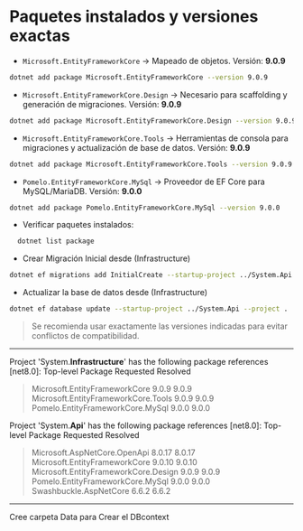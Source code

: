 # Paquetes instalados y versiones exactas

- `Microsoft.EntityFrameworkCore` → Mapeado de objetos.
  Versión: **9.0.9**

```bash
dotnet add package Microsoft.EntityFrameworkCore --version 9.0.9
```

- `Microsoft.EntityFrameworkCore.Design` → Necesario para scaffolding y generación de migraciones.
  Versión: **9.0.9**

```bash
dotnet add package Microsoft.EntityFrameworkCore.Design --version 9.0.9
```

- `Microsoft.EntityFrameworkCore.Tools` → Herramientas de consola para migraciones y actualización de base de datos.
  Versión: **9.0.9**

```bash
dotnet add package Microsoft.EntityFrameworkCore.Tools --version 9.0.9
```

- `Pomelo.EntityFrameworkCore.MySql` → Proveedor de EF Core para MySQL/MariaDB.
  Versión: **9.0.0**

```bash
dotnet add package Pomelo.EntityFrameworkCore.MySql --version 9.0.0
```

- Verificar paquetes instalados:

```bash
  dotnet list package
```

- Crear Migración Inicial desde (Infrastructure)

```bash
dotnet ef migrations add InitialCreate --startup-project ../System.Api --project .
```

- Actualizar la base de datos desde (Infrastructure)

```bash
dotnet ef database update --startup-project ../System.Api --project .
```

> Se recomienda usar exactamente las versiones indicadas para evitar conflictos de compatibilidad.

---

Project 'System.**Infrastructure**' has the following package references
[net8.0]:
Top-level Package                          Requested   Resolved
> Microsoft.EntityFrameworkCore            9.0.9       9.0.9   
> Microsoft.EntityFrameworkCore.Tools      9.0.9       9.0.9   
> Pomelo.EntityFrameworkCore.MySql         9.0.0       9.0.0 


Project 'System.**Api**' has the following package references
[net8.0]:
Top-level Package                           Requested   Resolved
> Microsoft.AspNetCore.OpenApi              8.0.17      8.0.17  
> Microsoft.EntityFrameworkCore             9.0.10      9.0.10  
> Microsoft.EntityFrameworkCore.Design      9.0.9       9.0.9   
> Pomelo.EntityFrameworkCore.MySql          9.0.0       9.0.0   
> Swashbuckle.AspNetCore                    6.6.2       6.6.2
---

Cree carpeta Data para Crear el DBcontext